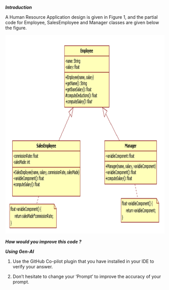 ***Introduction***

A Human Resource Application design is given in Figure 1, and the partial code for Employee, SalesEmployee and Manager classes are given below the figure.

<img width="1027" height="628" alt="image" src="./refactor1.png" />


***How would you improve this code ?***

***Using Gen-AI***

1.	Use the GitHub Co-pilot plugin that you have installed in your IDE to verify your answer.

2.	Don’t hesitate to change your ‘Prompt’ to improve the accuracy of your prompt.

